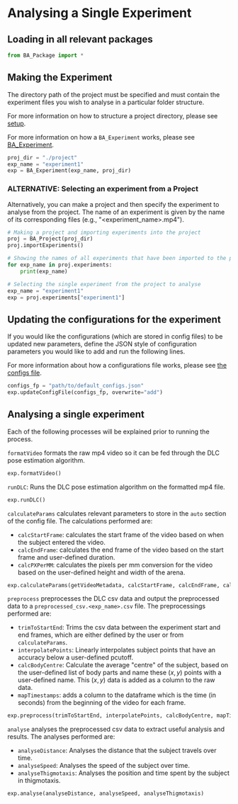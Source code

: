 # Analysing a Single Experiment

## Loading in all relevant packages

```python
from BA_Package import *
```

## Making the Experiment

The directory path of the project must be specified and must contain the experiment files you wish to analyse in a particular folder structure.

For more information on how to structure a project directory, please see [setup](../setup.md).

For more information on how a `BA_Experiment` works, please see [BA_Experiment](../../reference/BA_Experiment.md).

```python
proj_dir = "./project"
exp_name = "experiment1"
exp = BA_Experiment(exp_name, proj_dir)
```

### ALTERNATIVE: Selecting an experiment from a Project

Alternatively, you can make a project and then specify the experiment to analyse from the project.
The name of an experiment is given by the name of its corresponding files (e.g., "<experiment_name>.mp4").

```python
# Making a project and importing experiments into the project
proj = BA_Project(proj_dir)
proj.importExperiments()

# Showing the names of all experiments that have been imported to the project
for exp_name in proj.experiments:
    print(exp_name)

# Selecting the single experiment from the project to analyse
exp_name = "experiment1"
exp = proj.experiments["experiment1"]
```

## Updating the configurations for the experiment

If you would like the configurations (which are stored in config files) to be updated new parameters, define the JSON style of configuration parameters you would like to add and run the following lines.

For more information about how a configurations file works, please see [the configs file](../configs_setup/configs_setup.md).

```python
configs_fp = "path/to/default_configs.json"
exp.updateConfigFile(configs_fp, overwrite="add")
```

## Analysing a single experiment

Each of the following processes will be explained prior to running the process.

`formatVideo` formats the raw mp4 video so it can be fed through the DLC pose estimation algorithm.

```python
exp.formatVideo()
```

`runDLC`: Runs the DLC pose estimation algorithm on the formatted mp4 file.

```python
exp.runDLC()
```

`calculateParams` calculates relevant parameters to store in the `auto` section of the config file. The calculations performed are:

- `calcStartFrame`: calculates the start frame of the video based on when the subject entered the video.
- `calcEndFrame`: calculates the end frame of the video based on the start frame and user-defined duration.
- `calcPXPerMM`: calculates the pixels per mm conversion for the video based on the user-defined height and width of the arena.

```python
exp.calculateParams(getVideoMetadata, calcStartFrame, calcEndFrame, calcPXPerMM)
```

`preprocess` preprocesses the DLC csv data and output the preprocessed data to a `preprocessed_csv.<exp_name>.csv` file. The preprocessings performed are:

- `trimToStartEnd`: Trims the csv data between the experiment start and end frames, which are either defined by the user or from `calculateParams`.
- `interpolatePoints`: Linearly interpolates subject points that have an accuracy below a user-defined pcutoff.
- `calcBodyCentre`: Calculate the average "centre" of the subject, based on the user-defined list of body parts and name these $(x,y)$ points with a user-defined name. This $(x,y)$ data is added as a column to the raw data.
- `mapTimestamps`: adds a column to the dataframe which is the time (in seconds) from the beginning of the video for each frame.

```python
exp.preprocess(trimToStartEnd, interpolatePoints, calcBodyCentre, mapTimestamps)
```

`analyse` analyses the preprocessed csv data to extract useful analysis and results. The analyses performed are:

- `analyseDistance`: Analyses the distance that the subject travels over time.
- `analyseSpeed`: Analyses the speed of the subject over time.
- `analyseThigmotaxis`: Analyses the position and time spent by the subject in thigmotaxis.

```python
exp.analyse(analyseDistance, analyseSpeed, analyseThigmotaxis)
```
